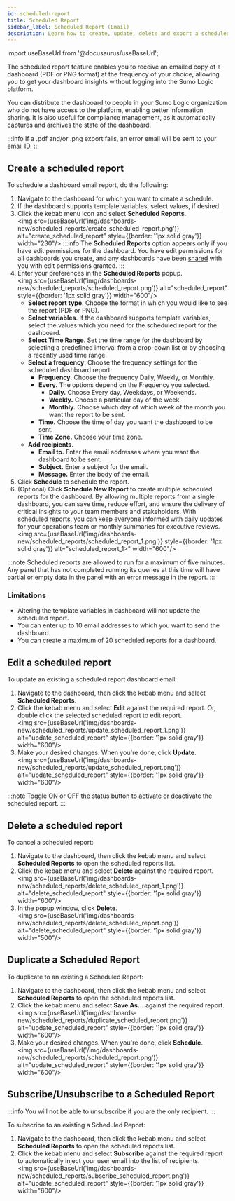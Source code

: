 ```yaml
---
id: scheduled-report
title: Scheduled Report
sidebar_label: Scheduled Report (Email)
description: Learn how to create, update, delete and export a scheduled dashboard report.
---
```


import useBaseUrl from '@docusaurus/useBaseUrl';

The scheduled report feature enables you to receive an emailed copy of a dashboard (PDF or PNG format) at the frequency of your choice, allowing you to get your dashboard insights without logging into the Sumo Logic platform.

You can distribute the dashboard to people in your Sumo Logic organization who do not have access to the platform, enabling better information sharing. It is also useful for compliance management, as it automatically captures and archives the state of the dashboard.

:::info
If a .pdf and/or .png export fails, an error email will be sent to your email ID.
:::

## Create a scheduled report

To schedule a dashboard email report, do the following:

1. Navigate to the dashboard for which you want to create a schedule.
1. If the dashboard supports template variables, select values, if desired.
1. Click the kebab menu icon and select **Scheduled Reports**.<br/><img src={useBaseUrl('img/dashboards-new/scheduled_reports/create_scheduled_report.png')} alt="create_scheduled_report" style={{border: '1px solid gray'}} width="230"/>
  :::info
    The **Scheduled Reports** option appears only if you have edit permissions for the dashboard. You have edit permissions for all dashboards you create, and any dashboards have been [shared](/docs/dashboards/share-dashboard-new/) with you with edit permissions granted.
  :::
1. Enter your preferences in the **Scheduled Reports** popup.<br/><img src={useBaseUrl('img/dashboards-new/scheduled_reports/scheduled_report.png')} alt="scheduled_report" style={{border: '1px solid gray'}} width="600"/>
   * **Select report type**. Choose the format in which you would like to see the report (PDF or PNG).
   * **Select variables**. If the dashboard supports template variables, select the values which you need for the scheduled report for the dashboard.
   * **Select Time Range**. Set the time range for the dashboard by selecting a predefined interval from a drop-down list or by choosing a recently used time range.
   * **Select a frequency**. Choose the frequency settings for the scheduled dashboard report: 
      * **Frequency**. Choose the frequency Daily, Weekly, or Monthly.
      * **Every.** The options depend on the Frequency you selected.
         * **Daily.** Choose Every day, Weekdays, or Weekends.
         * **Weekly.** Choose a particular day of the week.
         * **Monthly.** Choose which day of which week of the month you want the report to be sent.
      * **Time.** Choose the time of day you want the dashboard to be sent.
      * **Time Zone.** Choose your time zone.
   * **Add recipients**. 
      * **Email to.** Enter the email addresses where you want the dashboard to be sent.
      * **Subject.** Enter a subject for the email.
      * **Message.** Enter the body of the email.
1. Click **Schedule** to schedule the report.
1. (Optional) Click **Schedule New Report** to create multiple scheduled reports for the dashboard. By allowing multiple reports from a single dashboard, you can save time, reduce effort, and ensure the delivery of critical insights to your team members and stakeholders. With scheduled reports, you can keep everyone informed with daily updates for your operations team or monthly summaries for executive reviews.<br/><img src={useBaseUrl('img/dashboards-new/scheduled_reports/scheduled_report_1.png')} style={{border: '1px solid gray'}} alt="scheduled_report_1>" width="600"/>

:::note
Scheduled reports are allowed to run for a maximum of five minutes. Any panel that has not completed running its queries at this time will have partial or empty data in the panel with an error message in the report.
:::

### Limitations

* Altering the template variables in dashboard will not update the scheduled report.
* You can enter up to 10 email addresses to which you want to send the dashboard.
* You can create a maximum of 20 scheduled reports for a dashboard.

## Edit a scheduled report

To update an existing a scheduled report dashboard email:

1. Navigate to the dashboard, then click the kebab menu and select **Scheduled Reports**.
1. Click the kebab menu and select **Edit** against the required report. Or, double click the selected scheduled report to edit report. <br/><img src={useBaseUrl('img/dashboards-new/scheduled_reports/update_scheduled_report_1.png')} alt="update_scheduled_report" style={{border: '1px solid gray'}} width="600"/>
1. Make your desired changes. When you're done, click **Update**. <br/><img src={useBaseUrl('img/dashboards-new/scheduled_reports/update_scheduled_report.png')} alt="update_scheduled_report" style={{border: '1px solid gray'}} width="600"/>

:::note
Toggle ON or OFF the status button to activate or deactivate the scheduled report.
:::

## Delete a scheduled report

To cancel a scheduled report:

1. Navigate to the dashboard, then click the kebab menu and select **Scheduled Reports** to open the scheduled reports list.
1. Click the kebab menu and select **Delete** against the required report.<br/><img src={useBaseUrl('img/dashboards-new/scheduled_reports/delete_scheduled_report_1.png')} alt="delete_scheduled_report" style={{border: '1px solid gray'}} width="600"/>
1. In the popup window, click **Delete**. <br/><img src={useBaseUrl('img/dashboards-new/scheduled_reports/delete_scheduled_report.png')} alt="delete_scheduled_report" style={{border: '1px solid gray'}} width="500"/>

## Duplicate a Scheduled Report

To duplicate to an existing a Scheduled Report:

1. Navigate to the dashboard, then click the kebab menu and select **Scheduled Reports** to open the scheduled reports list.
1. Click the kebab menu and select **Save As...** against the required report.<br/><img src={useBaseUrl('img/dashboards-new/scheduled_reports/duplicate_scheduled_report.png')} alt="update_scheduled_report" style={{border: '1px solid gray'}} width="600"/>
1. Make your desired changes. When you're done, click **Schedule**. <br/><img src={useBaseUrl('/img/dashboards-new/scheduled_reports/scheduled_report.png')} alt="update_scheduled_report" style={{border: '1px solid gray'}} width="600"/>

## Subscribe/Unsubscribe to a Scheduled Report

:::info
You will not be able to unsubscribe if you are the only recipient.
:::

To subscribe to an existing a Scheduled Report:

1. Navigate to the dashboard, then click the kebab menu and select **Scheduled Reports** to open the scheduled reports list.
1. Click the kebab menu and select **Subscribe** against the required report to automatically inject your user email into the list of recipients. <br/><img src={useBaseUrl('img/dashboards-new/scheduled_reports/subscribe_scheduled_report.png')} alt="update_scheduled_report" style={{border: '1px solid gray'}} width="600"/>
